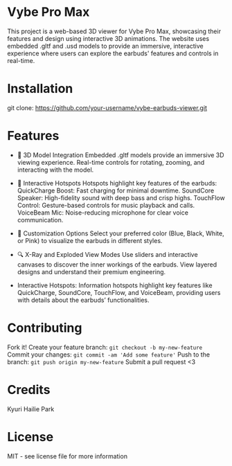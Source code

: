 # Vybe Pro Max 
This project is a web-based 3D viewer for Vybe Pro Max, showcasing their features and design using interactive 3D animations. The website uses embedded .gltf and .usd models to provide an immersive, interactive experience where users can explore the earbuds' features and controls in real-time.

# Installation
git clone:
https://github.com/your-username/vybe-earbuds-viewer.git


# Features
- 🎥 3D Model Integration
Embedded .gltf models provide an immersive 3D viewing experience.
Real-time controls for rotating, zooming, and interacting with the model.

- 📍 Interactive Hotspots
Hotspots highlight key features of the earbuds:
QuickCharge Boost: Fast charging for minimal downtime.
SoundCore Speaker: High-fidelity sound with deep bass and crisp highs.
TouchFlow Control: Gesture-based controls for music playback and calls.
VoiceBeam Mic: Noise-reducing microphone for clear voice communication.

- 🎨 Customization Options
Select your preferred color (Blue, Black, White, or Pink) to visualize the earbuds in different styles.

- 🔍 X-Ray and Exploded View Modes
Use sliders and interactive canvases to discover the inner workings of the earbuds.
View layered designs and understand their premium engineering.

- Interactive Hotspots: Information hotspots highlight key features like QuickCharge, SoundCore, TouchFlow, and VoiceBeam, providing users with details about the earbuds’ functionalities.

# Contributing
Fork it!
Create your feature branch: `git checkout -b my-new-feature`
Commit your changes: `git commit -am 'Add some feature'`
Push to the branch: `git push origin my-new-feature`
Submit a pull request <3

# Credits
Kyuri Hailie Park

# License
MIT - see license file for more information


